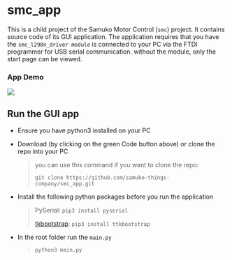 # smc_app
This is a child project of the Samuko Motor Control (`smc`) project. It contains source code of its GUI application. The application requires that you have the `smc_l298n_driver module` is connected to your PC via the FTDI programmer for USB serial communication. without the module, only the start page can be viewed.

### App Demo
![](./docs/smc_app_overview.gif)


## Run the GUI app
- Ensure you have python3 installed on your PC

- Download (by clicking on the green Code button above) or clone the repo into your PC
	> you can use this command if you want to clone the repo:
  >
	>  ```git clone https://github.com/samuko-things-company/smc_app.git``` 

- Install the following python packages before you run the application
	> PySerial:
	> ```pip3 install pyserial``` 
  >
	> [tkbootstrap](https://ttkbootstrap.readthedocs.io/en/latest/gettingstarted/installation/):
	>  ```pip3 install ttkbootstrap``` 

- In the root folder run the `main.py`
	>  ```python3 main.py``` 